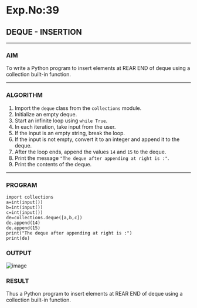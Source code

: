 # Exp.No:39  
## DEQUE - INSERTION

---

### AIM  
To write a Python program to insert elements at REAR END of deque using a collection built-in function.

---

### ALGORITHM  

1. Import the `deque` class from the `collections` module.  
2. Initialize an empty deque.  
3. Start an infinite loop using `while True`.  
4. In each iteration, take input from the user.  
5. If the input is an empty string, break the loop.  
6. If the input is not empty, convert it to an integer and append it to the deque.  
7. After the loop ends, append the values `14` and `15` to the deque.  
8. Print the message `"The deque after appending at right is :"`.  
9. Print the contents of the deque.  

---

### PROGRAM  

```
import collections
a=int(input())
b=int(input())
c=int(input())
de=collections.deque([a,b,c])
de.append(14)
de.append(15)
print("The deque after appending at right is :")
print(de)
```

### OUTPUT

![image](https://github.com/user-attachments/assets/3bc50c87-6e7a-4ad3-952b-270cb785ae3e)


### RESULT
Thus a Python program to insert elements at REAR END of deque using a collection built-in function.
